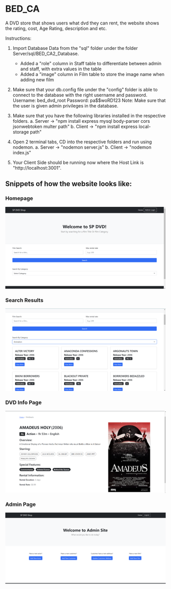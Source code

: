 # BED_CA

A DVD store that shows users what dvd they can rent, the website shows the rating, cost, Age Rating, description and etc.

Instructions:

1. Import Database Data from the "sql" folder under the folder Server/sql/BED_CA2_Database.

   - Added a "role" column in Staff table to differentiate between admin and staff, with extra values in the table
   - Added a "image" column in Film table to store the image name when adding new film

2. Make sure that your db.config file under the "config" folder is able to connect to the database with the right username and password.
   Username: bed_dvd_root
   Password: pa$$woRD123
   Note: Make sure that the user is given admin privileges in the database.

3. Make sure that you have the following libraries installed in the respective folders.
   a. Server -> "npm install express mysql body-parser cors jsonwebtoken multer path"
   b. Client -> "npm install express local-storage path"

4. Open 2 terminal tabs, CD into the respective folders and run using nodemon.
   a. Server -> "nodemon server.js"
   b. Client -> "nodemon index.js"

5. Your Client Side should be running now where the Host Link is "http://localhost:3001".

## Snippets of how the website looks like:

### Homepage

![Welcome Page](ReadMe_Img/welcomePage.png)

### Search Results

![Search Results](ReadMe_Img/searchResults.png)

### DVD Info Page

![Dvd Info](ReadMe_Img/dvdInfo.png)

### Admin Page

![Admin Site](ReadMe_Img/adminSite.png)
